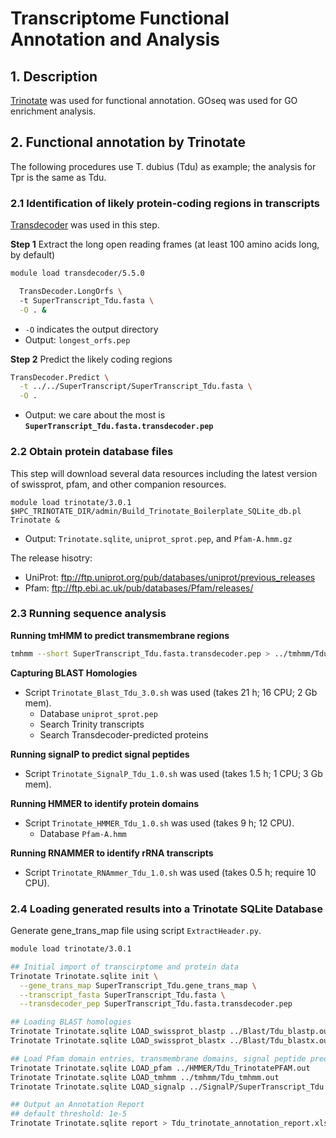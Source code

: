 # Transcriptome Functional Annotation and Analysis
## 1. Description
[Trinotate](https://github.com/Trinotate/Trinotate.github.io/wiki) was used for functional annotation. GOseq was used for GO enrichment analysis.

## 2. Functional annotation by Trinotate
The following procedures use T. dubius (Tdu) as example; the analysis for Tpr is the same as Tdu.
### 2.1 Identification of likely protein-coding regions in transcripts
[Transdecoder](https://github.com/TransDecoder/TransDecoder/wiki) was used in this step.

**Step 1** Extract the long open reading frames (at least 100 amino acids long, by default)
  ```bash
  module load transdecoder/5.5.0
  
    TransDecoder.LongOrfs \ 
    -t SuperTranscript_Tdu.fasta \
    -O . &
  ```
  
  - `-O` indicates the output directory
  - Output: `longest_orfs.pep`

**Step 2** Predict the likely coding regions
```bash
TransDecoder.Predict \
  -t ../../SuperTranscript/SuperTranscript_Tdu.fasta \
  -O .
```

  - Output: we care about the most is **`SuperTranscript_Tdu.fasta.transdecoder.pep`**

### 2.2 Obtain protein database files
This step will download several data resources including the latest version of swissprot, pfam, and other companion resources.
```
module load trinotate/3.0.1
$HPC_TRINOTATE_DIR/admin/Build_Trinotate_Boilerplate_SQLite_db.pl  Trinotate &
```
  - Output: `Trinotate.sqlite`, `uniprot_sprot.pep`, and `Pfam-A.hmm.gz`

The release hisotry:
  - UniProt: ftp://ftp.uniprot.org/pub/databases/uniprot/previous_releases
  - Pfam: ftp://ftp.ebi.ac.uk/pub/databases/Pfam/releases/

### 2.3 Running sequence analysis
**Running tmHMM to predict transmembrane regions**
```bash
tmhmm --short SuperTranscript_Tdu.fasta.transdecoder.pep > ../tmhmm/Tdu_tmhmm.out
```

**Capturing BLAST Homologies**
  - Script `Trinotate_Blast_Tdu_3.0.sh` was used (takes 21 h; 16 CPU; 2 Gb mem).
    - Database `uniprot_sprot.pep`
    - Search Trinity transcripts
    - Search Transdecoder-predicted proteins

**Running signalP to predict signal peptides**
  - Script `Trinotate_SignalP_Tdu_1.0.sh` was used (takes 1.5 h; 1 CPU; 3 Gb mem).

**Running HMMER to identify protein domains**
  - Script `Trinotate_HMMER_Tdu_1.0.sh` was used (takes 9 h; 12 CPU).
    - Database `Pfam-A.hmm`

**Running RNAMMER to identify rRNA transcripts**
  - Script `Trinotate_RNAmmer_Tdu_1.0.sh` was used (takes 0.5 h; require 10 CPU).

### 2.4 Loading generated results into a Trinotate SQLite Database
Generate gene_trans_map file using script `ExtractHeader.py`.

```bash
module load trinotate/3.0.1

## Initial import of transcirptome and protein data
Trinotate Trinotate.sqlite init \
  --gene_trans_map SuperTranscript_Tdu.gene_trans_map \
  --transcript_fasta SuperTranscript_Tdu.fasta \
  --transdecoder_pep SuperTranscript_Tdu.fasta.transdecoder.pep

## Loading BLAST homologies
Trinotate Trinotate.sqlite LOAD_swissprot_blastp ../Blast/Tdu_blastp.outfmt6
Trinotate Trinotate.sqlite LOAD_swissprot_blastx ../Blast/Tdu_blastx.outfmt6

## Load Pfam domain entries, transmembrane domains, signal peptide predictions
Trinotate Trinotate.sqlite LOAD_pfam ../HMMER/Tdu_TrinotatePFAM.out
Trinotate Trinotate.sqlite LOAD_tmhmm ../tmhmm/Tdu_tmhmm.out
Trinotate Trinotate.sqlite LOAD_signalp ../SignalP/SuperTranscript_Tdu.fasta.transdecoder_summary.signalp5

## Output an Annotation Report
## default threshold: 1e-5
Trinotate Trinotate.sqlite report > Tdu_trinotate_annotation_report.xls
```


